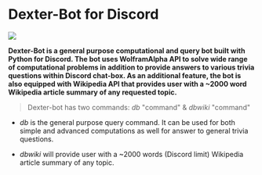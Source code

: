 # Dexter-Bot for Discord
![](https://i.imgur.com/GiUNrta.jpg)

**Dexter-Bot is a general purpose computational and query bot built with Python for Discord. The bot uses WolframAlpha API to solve wide range of computational problems in addition to provide answers to various trivia questions within Discord chat-box. As an additional feature, the bot is also equipped with Wikipedia API that provides user with a ~2000 word Wikipedia article summary of any requested topic.**

>Dexter-bot has two commands: 
$db$ "command" &
$dbwiki$ "command"

- $db$ is the general purpose query command. It can be used for both simple and advanced computations as well for answer to general trivia questions. 

- $dbwiki$ will provide user with a ~2000 words (Discord limit) Wikipedia article summary of any topic.

